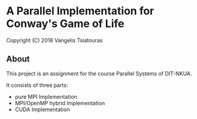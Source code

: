 # A Parallel Implementation for Conway's Game of Life

Copyright (C) 2018 Vangelis Tsiatouras

## About

This project is an assignment for the course Parallel Systems of DIT-NKUA.

It consists of three parts: <br />
* pure MPI Implementation <br />
* MPI/OpenMP hybrid Implementation <br />
* CUDA Implementation <br />
